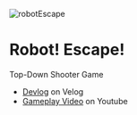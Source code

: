 ![robotEscape](https://user-images.githubusercontent.com/25034289/209422909-a187f57f-6064-4e44-9eb7-07bbf5799cb2.png)

# Robot! Escape!
Top-Down Shooter Game

- [Devlog](https://velog.io/@lutca1320/series/DEVLOG-Robot-Escape) on Velog
- [Gameplay Video](https://www.youtube.com/watch?v=1OnYDUsy9KU) on Youtube
